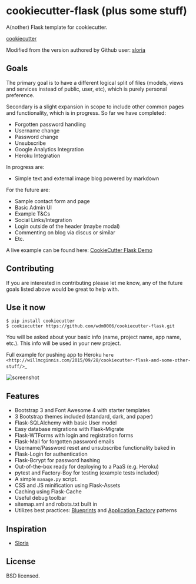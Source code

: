 cookiecutter-flask (plus some stuff)
====================================

A(nother) Flask template for cookiecutter.

[cookiecutter](https://github.com/audreyr/cookiecutter)

Modified from the version authored by Github user: [sloria](https://github.com/sloria/cookiecutter-flask.git)

Goals
-----

The primary goal is to have a different logical split of files (models, views and services instead of public, user, etc), which
is purely personal preference.

Secondary is a slight expansion in scope to include other common pages and functionality, which is in progress. So far we
have completed:

 * Forgotten password handling
 * Username change
 * Password change
 * Unsubscribe
 * Google Analytics Integration
 * Heroku Integration
 
In progress are:

 * Simple text and external image blog powered by markdown

For the future are:

 * Sample contact form and page
 * Basic Admin UI
 * Example T\&Cs
 * Social Links/Integration
 * Login outside of the header (maybe modal)
 * Commenting on blog via discus or similar
 * Etc.

A live example can be found here: [CookieCutter Flask Demo](https://cookiecutterflask.herokuapp.com)

Contributing
------------

If you are interested in contributing please let me know, any of the future goals listed above would be great to help with.

Use it now
----------

    $ pip install cookiecutter
    $ cookiecutter https://github.com/wdm0006/cookiecutter-flask.git

You will be asked about your basic info (name, project name, app name, etc.). This info will be used in your new project.

Full example for pushing app to Heroku `here <http://willmcginnis.com/2015/09/28/cookiecutter-flask-and-some-other-stuff/>`_

![screenshot](https://github.com/wdm0006/cookiecutter-flask/blob/master/screenshots/cookiecutterflask.png "Template Screenshot")

Features
--------

 * Bootstrap 3 and Font Awesome 4 with starter templates
 * 3 Bootstrap themes included (standard, dark, and paper)
 * Flask-SQLAlchemy with basic User model
 * Easy database migrations with Flask-Migrate
 * Flask-WTForms with login and registration forms
 * Flask-Mail for forgotten password emails
 * Username/Password reset and unsubscribe functionality baked in
 * Flask-Login for authentication
 * Flask-Bcrypt for password hashing
 * Out-of-the-box ready for deploying to a PaaS (e.g. Heroku)
 * pytest and Factory-Boy for testing (example tests included)
 * A simple ``manage.py`` script.
 * CSS and JS minification using Flask-Assets
 * Caching using Flask-Cache
 * Useful debug toolbar
 * sitemap.xml and robots.txt built in
 * Utilizes best practices: [Blueprints](http://flask.pocoo.org/docs/blueprints/) and [Application Factory](http://flask.pocoo.org/docs/patterns/appfactories/) patterns


Inspiration
-----------

- [Sloria](https://github.com/sloria/cookiecutter-flask.git)

License
-------

BSD licensed.